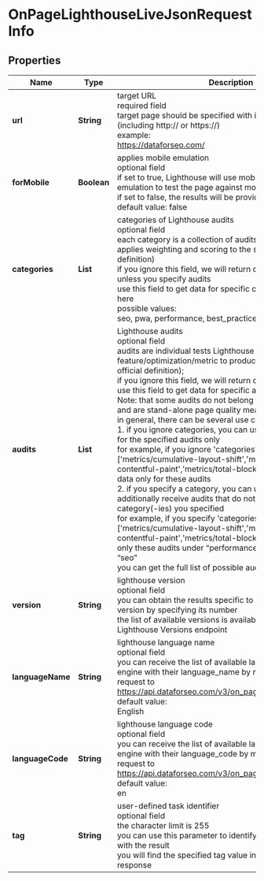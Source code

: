 # OnPageLighthouseLiveJsonRequestInfo


## Properties

| Name | Type | Description | Notes |
|------------ | ------------- | ------------- | -------------|
**url** | **String** | target URL<br>required field<br>target page should be specified with its absolute URL (including http:// or https://)<br>example:<br>https://dataforseo.com/ |[optional]|
**forMobile** | **Boolean** | applies mobile emulation<br>optional field<br>if set to true, Lighthouse will use mobile device and screen emulation to test the page against mobile environment<br>if set to false, the results will be provided for desktop<br>default value: false |[optional]|
**categories** | **List<String>** | categories of Lighthouse audits<br>optional field<br>each category is a collection of audits and audit groups that applies weighting and scoring to the section (see official definition)<br>if you ignore this field, we will return data for all categories unless you specify audits<br>use this field to get data for specific categories you indicate here<br>possible values:<br>seo, pwa, performance, best_practices, accessibility |[optional]|
**audits** | **List<String>** | Lighthouse audits<br>optional field<br>audits are individual tests Lighthouse runs for each specific feature/optimization/metric to produce a numeric score (see official definition);  <br>if you ignore this field, we will return data for all audits;<br>use this field to get data for specific audits you indicate here;<br>Note: that some audits do not belong to a specific category and are stand-alone page quality measurements;<br>in general, there can be several use cases:<br>1. if you ignore categories, you can use this field to get data for the specified audits only<br>for example, if you ignore 'categories' and specify 'audits': ['metrics/cumulative-layout-shift','metrics/largest-contentful-paint','metrics/total-blocking-time'], you will get data only for these audits<br>2. if you specify a category, you can use this field to additionally receive audits that do not belong to the category(-ies) you specified<br>for example, if you specify 'categories': ['seo'] and 'audits': ['metrics/cumulative-layout-shift','metrics/largest-contentful-paint','metrics/total-blocking-time'], you will get only these audits under “performance” and all audits under “seo”<br>you can get the full list of possible audits here |[optional]|
**version** | **String** | lighthouse version<br>optional field<br>you can obtain the results specific to a certain Lighthouse version by specifying its number<br>the list of available versions is available through the Lighthouse Versions endpoint |[optional]|
**languageName** | **String** | lighthouse language name<br>optional field<br>you can receive the list of available languages of the search engine with their language_name by making a separate request to https://api.dataforseo.com/v3/on_page/lighthouse/languages<br>default value:<br>English |[optional]|
**languageCode** | **String** | lighthouse language code<br>optional field<br>you can receive the list of available languages of the search engine with their language_code by making a separate request to https://api.dataforseo.com/v3/on_page/lighthouse/languages<br>default value:<br>en |[optional]|
**tag** | **String** | user-defined task identifier<br>optional field<br>the character limit is 255<br>you can use this parameter to identify the task and match it with the result<br>you will find the specified tag value in the data object of the response |[optional]|